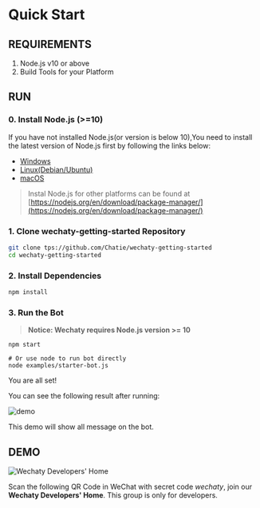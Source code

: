 # Quick Start

## REQUIREMENTS

1. Node.js v10 or above
2. Build Tools for your Platform

## RUN

### 0. Install Node.js \(&gt;=10\)

If you have not installed Node.js\(or version is below 10\),You need to install the latest version of Node.js first by following the links below:

* [Windows](https://nodejs.org/en/download/package-manager/#windows)
* [Linux\(Debian/Ubuntu\)](https://nodejs.org/en/download/package-manager/#debian-and-ubuntu-based-linux-distributions)
* [macOS](https://nodejs.org/en/download/package-manager/#macos)

> Instal Node.js for other platforms can be found at [https://nodejs.org/en/download/package-manager/](https://nodejs.org/en/download/package-manager/)

### 1. Clone wechaty-getting-started Repository

```bash
git clone tps://github.com/Chatie/wechaty-getting-started
cd wechaty-getting-started
```

### 2. Install Dependencies

```bash
npm install
```

### 3. Run the Bot

> **Notice: Wechaty requires Node.js version &gt;= 10**

```text
npm start

# Or use node to run bot directly
node examples/starter-bot.js
```

You are all set!

You can see the following result after running:

![demo](https://chatie.io/wechaty-getting-started/demo.gif)

This demo will show all message on the bot.

## DEMO

![Wechaty Developers&apos; Home](https://chatie.io/wechaty-getting-started/bot-qr-code.png)

Scan the following QR Code in WeChat with secret code _wechaty_, join our **Wechaty Developers' Home**. This group is only for developers.

